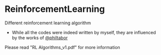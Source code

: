 # ReinforcementLearning
Different reinforcement learning algorithm

 - While all the codes were indeed written by myself, they are influenced by the works of [@philtabor](https://github.com/philtabor)

Please read "RL Algorithms_v1.pdf" for more information
